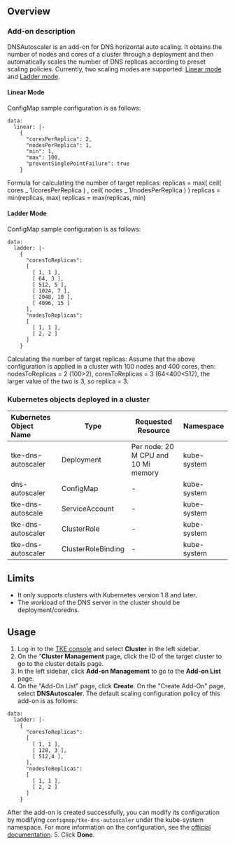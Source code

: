 ## Overview
### Add-on description

DNSAutoscaler is an add-on for DNS horizontal auto scaling. It obtains the number of nodes and cores of a cluster through a deployment and then automatically scales the number of DNS replicas according to preset scaling policies. Currently, two scaling modes are supported: [Linear mode](#Linear) and [Ladder mode](#Ladder).

<span id="Linear"></span>
#### Linear Mode

ConfigMap sample configuration is as follows:
```
data:
  linear: |-
    {
      "coresPerReplica": 2,
      "nodesPerReplica": 1,
      "min": 1,
      "max": 100,
      "preventSinglePointFailure": true
    }
```

Formula for calculating the number of target replicas:
replicas = max( ceil( cores _ 1/coresPerReplica ) , ceil( nodes _ 1/nodesPerReplica ) )
replicas = min(replicas, max)
replicas = max(replicas, min)

<span id="Ladder"></span>
#### Ladder Mode

ConfigMap sample configuration is as follows:
```
data:
  ladder: |-
    {
      "coresToReplicas":
      [
        [ 1, 1 ],
        [ 64, 3 ],
        [ 512, 5 ],
        [ 1024, 7 ],
        [ 2048, 10 ],
        [ 4096, 15 ]
      ],
      "nodesToReplicas":
      [
        [ 1, 1 ],
        [ 2, 2 ]
      ]
    }
```

Calculating the number of target replicas:
Assume that the above configuration is applied in a cluster with 100 nodes and 400 cores, then: nodesToReplicas = 2 (100>2), coresToReplicas = 3 (64<400<512), the larger value of the two is 3, so replica = 3.

### Kubernetes objects deployed in a cluster

| Kubernetes Object Name | Type | Requested Resource | Namespace |
| :----------------- | ------------------ | ------------------------ | -------------- |
| tke-dns-autoscaler | Deployment | Per node: 20 M CPU and 10 Mi memory | kube-system |
| dns-autoscaler     | ConfigMap          | -                        | kube-system    |
| tke-dns-autoscale  | ServiceAccount     | -                        | kube-system    |
| tke-dns-autoscaler | ClusterRole        | -                        | kube-system    |
| tke-dns-autoscaler | ClusterRoleBinding | -                        | kube-system    |

## Limits

- It only supports clusters with Kubernetes version 1.8 and later.
- The workload of the DNS server in the cluster should be deployment/coredns.

## Usage
1. Log in to the [TKE console](https://console.qcloud.com/tke2) and select **Cluster** in the left sidebar.
2. On the “**Cluster Management** page, click the ID of the target cluster to go to the cluster details page.
3. In the left sidebar, click **Add-on Management** to go to the **Add-on List** page.
4. On the "Add-On List" page, click **Create**. On the "Create Add-On" page, select **DNSAutoscaler**.
    The default scaling configuration policy of this add-on is as follows:
```
data:
  ladder: |-
    {
      "coresToReplicas":
      [
        [ 1, 1 ],
        [ 128, 3 ],
        [ 512,4 ],
      ],
      "nodesToReplicas":
      [
        [ 1, 1 ],
        [ 2, 2 ]
      ]
    }
```
After the add-on is created successfully, you can modify its configuration by modifying `configmap/tke-dns-autoscaler` under the kube-system namespace. For more information on the configuration, see the [official documentation](https://github.com/kubernetes-sigs/cluster-proportional-autoscaler).
5. Click **Done**.


